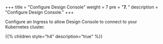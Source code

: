 +++
title = "Configure Design Console"
weight = 7
pre = "<b>7. </b>"
description = "Configure Design Console."
+++


Configure an Ingress to allow Design Console to connect to your Kubernetes cluster.

{{% children style="h4" description="true" %}}